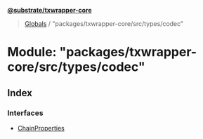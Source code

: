 **[@substrate/txwrapper-core](../README.md)**

> [Globals](../globals.md) / "packages/txwrapper-core/src/types/codec"

# Module: "packages/txwrapper-core/src/types/codec"

## Index

### Interfaces

* [ChainProperties](../interfaces/_packages_txwrapper_core_src_types_codec_.chainproperties.md)
